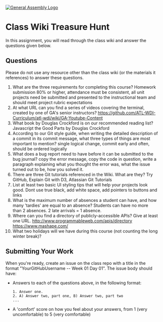 [![General Assembly Logo](https://camo.githubusercontent.com/1a91b05b8f4d44b5bbfb83abac2b0996d8e26c92/687474703a2f2f692e696d6775722e636f6d2f6b6538555354712e706e67)](https://generalassemb.ly/education/web-development-immersive)

# Class Wiki Treasure Hunt

In this assignment, you will read through the class wiki and answer the
questions given below.

## Questions

Please do not use any resource other than the class wiki
(or the materials it references)
to answer these questions.

1.  What are the three requirements for completing this course?
Homework submission 80% or higher, attendance must be consistent, all unit projects need be submitted and presented to the instructional team and should meet project rubric expectations
2.  At what URL can you find a series of videos covering the terminal, created
    by one of GA's senior instructors? https://github.com/ATL-WDI-Curriculum/atl-wdi/wiki/GA-Youtube-Content
3.  What book by Douglas Crockford is on our recommended reading list?
Javascript the Good Parts by Douglas Crockford
4.  According to our Git style guide, when writing the detailed description of
    a commit in its commit message, what three types of things are most
    important to mention?
    single logical change, commit early and often, should be ordered logically
5.  What does a bug report need to have before it can be submitted to the bug
    journal?
    copy the error message, copy the code in question, write a paragraph explaining what you thought the error was, what the issue turned out to be, how you solved it.
6.  There are three Git tutorials referenced in the Wiki. What are they?
Try GitHub, Explain Git with D3, Atlassian Git Tutorials
7.  List at least two basic UI styling tips that will help your projects
    look good.
    Dont use true black, add white space, add pointers to buttons and links
8.  What is the maximum number of absences a student can have, and how many
    'tardies' are equal to an absence?
    Students can have no more than 2 absences. 2 late arrivals = 1 absence.
9.  Where can you find a directory of publicly-accessible APIs?
    Give at least one URL.
    http://www.programmableweb.com/apis/directory
    https://www.mashape.com/
10. What two holidays will we have during this course (not counting the long
    winter break)?

## Submitting Your Work

When you're ready, create an issue on the class repo with
a title in the format "YourGitHubUsername -- Week 01 Day 01".
The issue body should have:

-   Answers to each of the questions above, in the following format:

    ```text
    1. Answer one.
    2. A) Answer two, part one, B) Answer two, part two
    ...
    ```

-   A 'comfort' score on how you feel about your answers, from 1 (very
    uncomfortable) to 5 (very comfortable)
